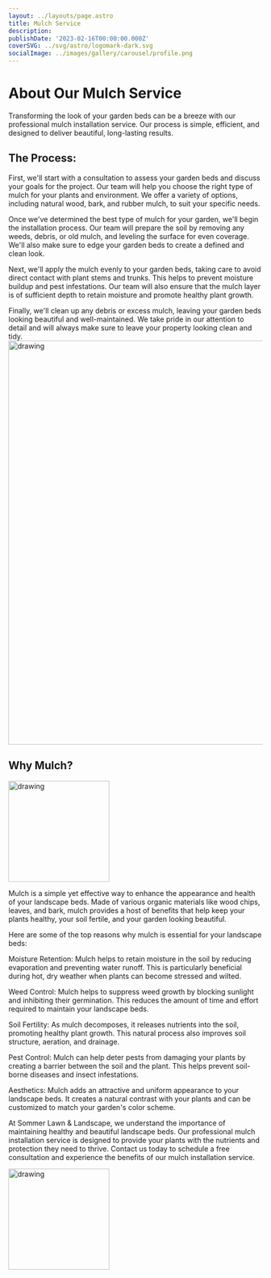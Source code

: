 ```yaml
---
layout: ../layouts/page.astro
title: Mulch Service
description:
publishDate: '2023-02-16T00:00:00.000Z'
coverSVG: ../svg/astro/logomark-dark.svg
socialImage: ../images/gallery/carousel/profile.png
---
```

# About Our Mulch Service
Transforming the look of your garden beds can be a breeze with our professional mulch installation service. Our process is simple, efficient, and designed to deliver beautiful, long-lasting results.

## The Process:

First, we'll start with a consultation to assess your garden beds and discuss your goals for the project. Our team will help you choose the right type of mulch for your plants and environment. We offer a variety of options, including natural wood, bark, and rubber mulch, to suit your specific needs.

Once we've determined the best type of mulch for your garden, we'll begin the installation process. Our team will prepare the soil by removing any weeds, debris, or old mulch, and leveling the surface for even coverage. We'll also make sure to edge your garden beds to create a defined and clean look.

Next, we'll apply the mulch evenly to your garden beds, taking care to avoid direct contact with plant stems and trunks. This helps to prevent moisture buildup and pest infestations. Our team will also ensure that the mulch layer is of sufficient depth to retain moisture and promote healthy plant growth.

Finally, we'll clean up any debris or excess mulch, leaving your garden beds looking beautiful and well-maintained. We take pride in our attention to detail and will always make sure to leave your property looking clean and tidy.
<br>
<img src="https://cdn.pixabay.com/photo/2012/12/19/18/12/mulch-70901_1280.jpg" alt="drawing" width="800"/>

## Why Mulch?
<img src="https://cdn.pixabay.com/photo/2017/10/02/04/00/fence-2807821_1280.jpg" alt="drawing" width="200"/>

Mulch is a simple yet effective way to enhance the appearance and health of your landscape beds. Made of various organic materials like wood chips, leaves, and bark, mulch provides a host of benefits that help keep your plants healthy, your soil fertile, and your garden looking beautiful.

Here are some of the top reasons why mulch is essential for your landscape beds:

Moisture Retention: Mulch helps to retain moisture in the soil by reducing evaporation and preventing water runoff. This is particularly beneficial during hot, dry weather when plants can become stressed and wilted.

Weed Control: Mulch helps to suppress weed growth by blocking sunlight and inhibiting their germination. This reduces the amount of time and effort required to maintain your landscape beds.

Soil Fertility: As mulch decomposes, it releases nutrients into the soil, promoting healthy plant growth. This natural process also improves soil structure, aeration, and drainage.

Pest Control: Mulch can help deter pests from damaging your plants by creating a barrier between the soil and the plant. This helps prevent soil-borne diseases and insect infestations.

Aesthetics: Mulch adds an attractive and uniform appearance to your landscape beds. It creates a natural contrast with your plants and can be customized to match your garden's color scheme.

At Sommer Lawn & Landscape, we understand the importance of maintaining healthy and beautiful landscape beds. Our professional mulch installation service is designed to provide your plants with the nutrients and protection they need to thrive. Contact us today to schedule a free consultation and experience the benefits of our mulch installation service.

<img src="https://cdn.pixabay.com/photo/2015/12/20/00/51/mulch-1100555_1280.jpg" alt="drawing" width="200"/>
